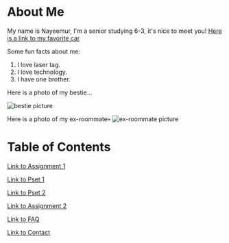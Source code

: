 # About Me

My name is Nayeemur, I'm a senior studying 6-3, it's nice to meet you! [Here is a link to my favorite car](https://www.google.com/search?num=10&sca_esv=7550878c098e0420&sxsrf=AE3TifOWUAL2BFchehfauxxcYItZyOvV4A:1757006809209&udm=2&fbs=AIIjpHxU7SXXniUZfeShr2fp4giZ1Y6MJ25_tmWITc7uy4KIeioyp3OhN11EY0n5qfq-zENwnGygERInUV_0g0XKeHGJIK02MUc5n41I8mJf-rA8r_6zpYS2MPuGIIBdwhxaUeh1j7LhnaWRcGV4cHbAAPvVQenSR8SemJRCf6B2-D6Vi24rRLKcJw6c8Y_FKhE4HBPr2qNF9cksPQqKvUHJgsRWXcIjDQ&q=s550&sa=X&ved=2ahUKEwj2luy10L-PAxWaElkFHR2oJ8kQtKgLegQIEBAB&biw=1512&bih=857&dpr=2#vhid=qSYV7yNl7WdzyM&vssid=mosaic)

Some fun facts about me:

1. I love laser tag.
2. I love technology.
3. I have one brother.

Here is a photo of my bestie...

![bestie picture](https://media.licdn.com/dms/image/v2/D4E03AQHNkdeYdbOnWA/profile-displayphoto-scale_400_400/B4EZjZ7I5jGYAg-/0/1756002816188?e=1759968000&v=beta&t=oJmD_-sGJyRubJteZzxgC_jSvXLFxByEpPdOdYchTck)

Here is a photo of my ex-roommate💀
![ex-roommate picture](https://tarikhasic.com/img/selfie_small.jpeg)

# Table of Contents

[Link to Assignment 1](assignments/assignment1.md)

[Link to Pset 1](psets/pset1.md)

[Link to Pset 2](psets/pset2.md)

[Link to Assignment 2](assignments/assignment2.md)

[Link to FAQ](recitation/faq.html)

[Link to Contact](recitation/contact.html)
